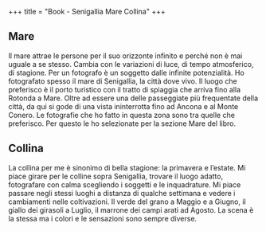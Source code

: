 +++
title = "Book - Senigallia Mare Collina"
+++

## Mare
Il mare attrae le persone per il suo orizzonte infinito e perché non è mai uguale a se stesso. Cambia con le variazioni di luce,
di tempo atmosferico, di stagione. Per un fotografo è un soggetto dalle infinite potenzialità. Ho fotografato spesso il mare di Senigallia,
la città dove vivo. Il luogo che preferisco è il porto turistico con il tratto di spiaggia che arriva fino alla Rotonda a Mare.
Oltre ad essere una delle passeggiate più frequentate della città, da qui si gode di una vista ininterrotta fino ad Ancona e al Monte Conero.
Le fotografie che ho fatto in questa zona sono tra quelle che preferisco. Per questo le ho selezionate per la sezione Mare del libro.

## Collina
La collina per me è sinonimo di bella stagione: la primavera e l’estate. Mi piace girare per le colline sopra Senigallia, trovare il luogo adatto,
fotografare con calma scegliendo i soggetti e le inquadrature. Mi piace passare negli stessi luoghi a distanza di qualche settimana e vedere i
cambiamenti nelle coltivazioni. Il verde del grano a Maggio e a Giugno, il giallo dei girasoli a Luglio, il marrone dei campi arati ad Agosto.
La scena è la stessa ma i colori e le sensazioni sono sempre diverse.
